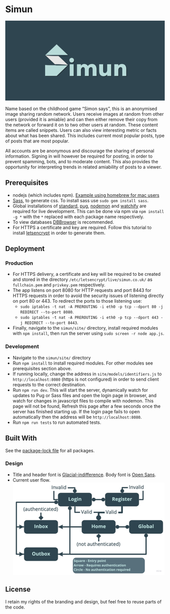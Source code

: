 # Simun

![Simun Banner](docs/simun-cover.png)

Name based on the childhood game “Simon says”, this is an anonymised image sharing random network. Users receive images at random from other users (provided it is amiable) and can then either remove their copy from the network or forward it on to two other users at random. These content items are called snippets. Users can also view interesting metric or facts about what has been shared. This includes current most popular posts, type of posts that are most popular.

All accounts are be anonymous and discourage the sharing of personal information. Signing in will however be required for posting, in order to prevent spamming, bots, and to moderate content. This also provides the opportunity for interpreting trends in related amiability of posts to a viewer.

## Prerequisites

- nodejs (which includes npm). [Example using homebrew for mac users](https://www.dyclassroom.com/howto-mac/how-to-install-nodejs-and-npm-on-mac-using-homebrew)
- [Sass](https://sass-lang.com/), to generate css. To install sass use `sudo gem install sass`.
- Global installations of [standard](https://www.npmjs.com/package/standard), [pug](https://www.npmjs.com/package/pug), [nodemon](https://www.npmjs.com/package/nodemon) and [watchify](https://www.npmjs.com/package/watchify) are required for live development. This can be done via npm via `npm install -g *` with the `*` replaced with each package name respectively.
- To view databases [DBBrowser](https://sqlitebrowser.org/) is recommended.
- For HTTPS a certificate and key are required. Follow this tutorial to install [letsencrypt](https://medium.com/@saurabh6790/generate-wildcard-ssl-certificate-using-lets-encrypt-certbot-273e432794d7) in order to generate them.

## Deployment

### Production

- For HTTPS delivery, a certificate and key will be required to be created and stored in the directory `/etc/letsencrypt/live/simun.co.uk/` as `fullchain.pem` and `privkey.pem` respectively.
- The app listens on port 8080 for HTTP requests and port 8443 for HTTPS requests in order to avoid the security issues of listening directly on port 80 or 443. To redirect the ports to those listening use:
  - `sudo iptables -t nat -A PREROUTING -i eth0 -p tcp --dport 80 -j REDIRECT --to-port 8080`.
  - `sudo iptables -t nat -A PREROUTING -i eth0 -p tcp --dport 443 -j REDIRECT --to-port 8443`.
- Finally, navigate to the `simun/site/` directory, install required modules with `npm install`, then run the server using `sudo screen -r node app.js`.

### Development

- Navigate to the `simun/site/` directory
- Run `npm install` to install required modules. For other modules see prerequisites section above.
- If running locally, change the address in `site/models/identifiers.js` to `http://localhost:8080` (https is not configured) in order to send client requests to the correct destination.
- Run `npm run dev`. This will start the server, dynamically watch for updates to Pug or Sass files and open the login page in browser, and watch for changes in javascript files to compile with nodemon. This page will not be found, Refresh this page after a few seconds once the server has finished starting up. If the login page fails to open automatically then the address will be `http://localhost:8080`.
- Run `npm run tests` to run automated tests.

## Built With

See the [package-lock file](package-lock.json) for all packages.

### Design

- Title and header font is [Glacial-indifference](http://scripts.sil.org/). Body font is [Open Sans](https://fonts.google.com/specimen/Open+Sans).
- Current user flow.
  ![user-flow](docs/user-flow.jpg)

## License

I retain my rights of the branding and design, but feel free to reuse parts of the code.
